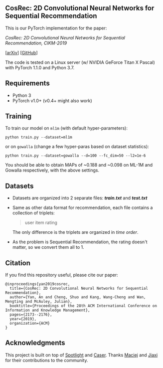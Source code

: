 ## CosRec: 2D Convolutional Neural Networks for Sequential Recommendation

This is our PyTorch implementation for the paper:

*CosRec: 2D Convolutional Neural Networks for Sequential Recommendation, CIKM-2019*

[[arXiv](https://arxiv.org/abs/1908.09972)] [[GitHub](https://github.com/zzxslp/CosRec)]

The code is tested on a Linux server (w/ NVIDIA GeForce Titan X Pascal) with PyTorch 1.1.0 and Python 3.7.

## Requirements
* Python 3
* PyTorch v1.0+ (v0.4+ might also work)

## Training
To train our model on `ml1m` (with default hyper-parameters): 

```
python train.py --dataset=ml1m
```

or on `gowalla` (change a few hyper-paras based on dataset statistics):

```
python train.py --dataset=gowalla --d=100 --fc_dim=50 --l2=1e-6
```

You should be able to obtain MAPs of ~0.188 and ~0.098 on ML-1M and Gowalla respectively, with the above settings.

## Datasets

- Datasets are organized into 2 separate files: **_train.txt_** and **_test.txt_**

- Same as other data format for recommendation, each file contains a collection of triplets:

  > user item rating

  The only difference is the triplets are organized in *time order*.

- As the problem is Sequential Recommendation, the rating doesn't matter, so we convert them all to 1.

## Citation

If you find this repository useful, please cite our paper:

```
@inproceedings{yan2019cosrec,
  title={CosRec: 2D Convolutional Neural Networks for Sequential Recommendation},
  author={Yan, An and Cheng, Shuo and Kang, Wang-Cheng and Wan, Mengting and McAuley, Julian},
  booktitle={Proceedings of the 28th ACM International Conference on Information and Knowledge Management},
  pages={2173--2176},
  year={2019},
  organization={ACM}
}
```

## Acknowledgments

This project is built on top of [Spotlight](https://github.com/maciejkula/spotlight) and [Caser](https://github.com/graytowne/caser_pytorch). Thanks [Maciej](https://github.com/maciejkula) and [Jiaxi](https://github.com/graytowne) for their contributions to the community.